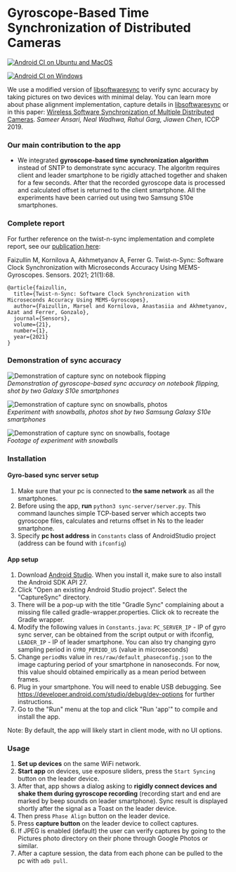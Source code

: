 # Gyroscope-Based Time Synchronization of Distributed Cameras
[![Android CI on Ubuntu and MacOS](https://github.com/pmokeev/twist-n-sync/actions/workflows/main-ubuntuAndMacOS.yml/badge.svg)](https://github.com/pmokeev/twist-n-sync/actions/workflows/main-ubuntuAndMacOS.yml)

[![Android CI on Windows](https://github.com/pmokeev/twist-n-sync/actions/workflows/main-windows.yml/badge.svg)](https://github.com/pmokeev/twist-n-sync/actions/workflows/main-windows.yml)

We use a modified version of [libsoftwaresync](https://github.com/google-research/libsoftwaresync) to verify sync accuracy by taking pictures on two devices with minimal delay. You can learn more about phase alignment implementation, capture details in [libsoftwaresync](https://github.com/google-research/libsoftwaresync) or in this paper:
[Wireless Software Synchronization of Multiple Distributed Cameras](https://arxiv.org/abs/1812.09366).
_Sameer Ansari, Neal Wadhwa, Rahul Garg, Jiawen Chen_, ICCP 2019.

### Our main contribution to the app

- We integrated **gyroscope-based time synchronization algorithm** instead of SNTP to demonstrate sync accuracy. The algoritm requires client and leader smartphone to be rigidly attached together and shaken for a few seconds. After that the recorded gyroscope data is processed and calculated offset is returned to the client smartphone. All the experiments have been carried out using two Samsung S10e smartphones.

### Complete report

For further reference on the twist-n-sync implementation and complete report, see our [publication here](https://www.mdpi.com/1424-8220/21/1/68):

Faizullin M, Kornilova A, Akhmetyanov A, Ferrer G. Twist-n-Sync: Software Clock Synchronization with Microseconds Accuracy Using MEMS-Gyroscopes. Sensors. 2021; 21(1):68. 


```
@article{faizullin,
  title={Twist-n-Sync: Software Clock Synchronization with Microseconds Accuracy Using MEMS-Gyroscopes},
  author={Faizullin, Marsel and Kornilova, Anastasiia and Akhmetyanov, Azat and Ferrer, Gonzalo},
  journal={Sensors},
  volume={21},
  number={1},
  year={2021}
}
```


### Demonstration of sync accuracy

![Demonstration of capture sync on notebook flipping](https://imgur.com/NjwgfzS.jpg) \
_Demonstration of gyroscope-based sync accuracy on notebook flipping, shot by two Galaxy S10e smartphones_

![Demonstration of capture sync on snowballs, photos](https://imgur.com/odnkuFN.jpg) \
_Experiment with snowballs, photos shot by two Samsung Galaxy S10e smartphones_

![Demonstration of capture sync on snowballs, footage](https://imgur.com/kWs0iA8.gif) \
_Footage of experiment with snowballs_

### Installation

#### Gyro-based sync server setup

1.  Make sure that your pc is connected to **the same network** as all the smartphones.
2.  Before using the app, **run** ```python3 sync-server/server.py```. This command launches simple TCP-based server which accepts two gyroscope files, calculates and returns offset in Ns to the leader smartphone.
3.  Specify **pc host address** in ```Constants``` class of AndroidStudio project (address can be found with ```ifconfig```)

#### App setup

1.  Download [Android Studio](https://developer.android.com/studio). When you
    install it, make sure to also install the Android SDK API 27.
2.  Click "Open an existing Android Studio project". Select the "CaptureSync"
    directory.
3.  There will be a pop-up with the title "Gradle Sync" complaining about a
    missing file called gradle-wrapper.properties. Click ok to recreate the
    Gradle wrapper.
4.  Modify the following values in ```Constants.java```: ```PC_SERVER_IP``` - IP of gyro sync server, can be obtained from the script output or with ifconfig, ```LEADER_IP``` - IP of leader smartphone. You can also try changing gyro sampling period in ```GYRO_PERIOD_US``` (value in microseconds)
5.  Change ```periodNs``` value in ```res/raw/default_phaseconfig.json``` to the image capturing period of your smartphone in nanoseconds. For now, this value should obtained empirically as a mean period between frames.
6.  Plug in your smartphone. You will need to enable USB debugging. See
    https://developer.android.com/studio/debug/dev-options for further
    instructions.
7.  Go to the "Run" menu at the top and click "Run 'app'" to compile and install
    the app.

Note: By default, the app will likely start in client mode, with no UI options.


### Usage

1. **Set up devices** on the same WiFi network.
2. **Start app** on devices, use exposure sliders, press the ```Start Syncing``` button on the leader device. 
3. After that, app shows a dialog asking to **rigidly connect devices and shake them during gyroscope recording** (recording start and end are marked by beep sounds on leader smartphone). Sync result is displayed shortly after the signal as a Toast on the leader device.
4. Then press ```Phase Align``` button on the leader device.
5. Press **capture button** on the leader device to collect captures.
6. If JPEG is enabled (default) the user can verify captures by going to the Pictures photo directory on their phone through Google Photos or similar.
7. After a capture session, the data from each phone can be pulled to the pc with ```adb pull```.

